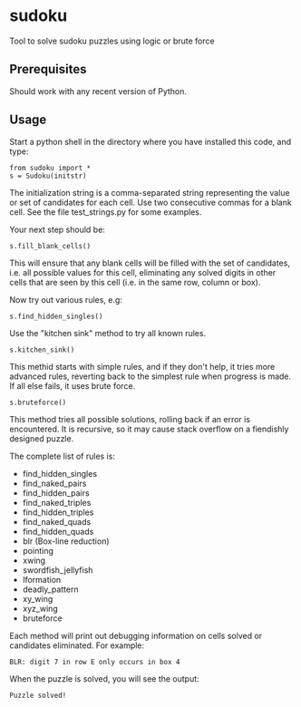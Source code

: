 # sudoku
Tool to solve sudoku puzzles using logic or brute force

## Prerequisites

Should work with any recent version of Python.

## Usage

Start a python shell in the directory where you have installed this code, and type:

    from sudoku import *
    s = Sudoku(initstr)

The initialization string is a comma-separated string representing the value or set of candidates for each cell.
Use two consecutive commas for a blank cell. See the file test_strings.py for some examples.

Your next step should be:

    s.fill_blank_cells()

This will ensure that any blank cells will be filled with the set of candidates, i.e. all possible values for
this cell, eliminating any solved digits in other cells that are seen by this cell (i.e. in the same row, column or box).

Now try out various rules, e.g:

    s.find_hidden_singles()

Use the "kitchen sink" method to try all known rules.

    s.kitchen_sink()

This methid starts with simple rules, and if they don't help, it tries more
advanced rules, reverting back to the simplest rule when progress is made. If all else fails, it uses brute force.

    s.bruteforce()

This method tries all possible solutions, rolling back if an error is encountered. It is recursive, so it may cause stack
overflow on a fiendishly designed puzzle.

The complete list of rules is:

* find_hidden_singles
* find_naked_pairs
* find_hidden_pairs
* find_naked_triples
* find_hidden_triples
* find_naked_quads
* find_hidden_quads
* blr (Box-line reduction)
* pointing
* xwing
* swordfish_jellyfish
* lformation
* deadly_pattern
* xy_wing
* xyz_wing
* bruteforce

Each method will print out debugging information on cells solved or candidates eliminated. For example:

    BLR: digit 7 in row E only occurs in box 4

When the puzzle is solved, you will see the output:

    Puzzle solved!
